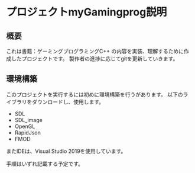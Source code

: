 # プロジェクトmyGamingprog説明

## 概要
これは書籍：ゲーミングプログラミングC++ の内容を実装、理解するために作成したプロジェクトです。
製作者の進捗に応じてgitを更新していきます。


## 環境構築
このプロジェクトを実行するには初めに環境構築を行うがあります。
以下のライブラリをダウンロードし、使用します。

* SDL
* SDL_image
* OpenGL
* RapidJson
* FMOD

またIDEは、Visual Studio 2019を使用しています。

手順はいずれ記載する予定です。
